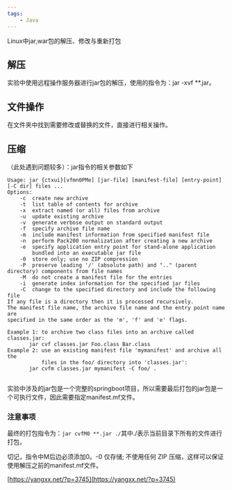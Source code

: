 ```yaml
---
tags:
    - Java
---
```


Linux中jar,war包的解压、修改与重新打包

## 解压

实验中使用远程操作服务器进行jar包的解压，使用的指令为：jar -xvf **.jar。

## 文件操作

在文件夹中找到需要修改或替换的文件，直接进行相关操作。  

## 压缩

（此处遇到问题较多）：jar指令的相关参数如下

```
Usage: jar {ctxui}[vfmn0PMe] [jar-file] [manifest-file] [entry-point] [-C dir] files ...
Options:
    -c  create new archive
    -t  list table of contents for archive
    -x  extract named (or all) files from archive
    -u  update existing archive
    -v  generate verbose output on standard output
    -f  specify archive file name
    -m  include manifest information from specified manifest file
    -n  perform Pack200 normalization after creating a new archive
    -e  specify application entry point for stand-alone application
        bundled into an executable jar file
    -0  store only; use no ZIP compression
    -P  preserve leading '/' (absolute path) and ".." (parent directory) components from file names
    -M  do not create a manifest file for the entries
    -i  generate index information for the specified jar files
    -C  change to the specified directory and include the following file
If any file is a directory then it is processed recursively.
The manifest file name, the archive file name and the entry point name are
specified in the same order as the 'm', 'f' and 'e' flags.

Example 1: to archive two class files into an archive called classes.jar:
       jar cvf classes.jar Foo.class Bar.class
Example 2: use an existing manifest file 'mymanifest' and archive all the
           files in the foo/ directory into 'classes.jar':
       jar cvfm classes.jar mymanifest -C foo/ .


```

实验中涉及的jar包是一个完整的springboot项目，所以需要最后打包的jar包是一个可执行文件，因此需要指定manifest.mf文件。

### 注意事项

最终的打包指令为：`jar cvfM0 **.jar ./`其中./表示当前目录下所有的文件进行打包，

切记，指令中M后边必须添加0。-0 仅存储; 不使用任何 ZIP 压缩，这样可以保证使用解压之前的manifest.mf文件。

[https://yangxx.net/?p=3745](https://yangxx.net/?p=3745)